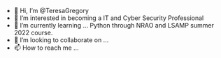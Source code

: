 - 👋 Hi, I’m @TeresaGregory
- 👀 I’m interested in becoming a IT and Cyber Security Professional
- 🌱 I’m currently learning ... Python through NRAO and LSAMP summer 2022 course.
- 💞️ I’m looking to collaborate on ...
- 📫 How to reach me ...

<!---
TeresaGregory/TeresaGregory is a ✨ special ✨ repository because its `README.md` (this file) appears on your GitHub profile.
You can click the Preview link to take a look at your changes.
--->

